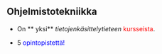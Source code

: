 ## Ohjelmistotekniikka

- On ** yksi** *tietojenkäsittelytieteen* <span style="color:red">kursseista</span>.

- 5 <span style="color:blue">opintopistettä!</span>
